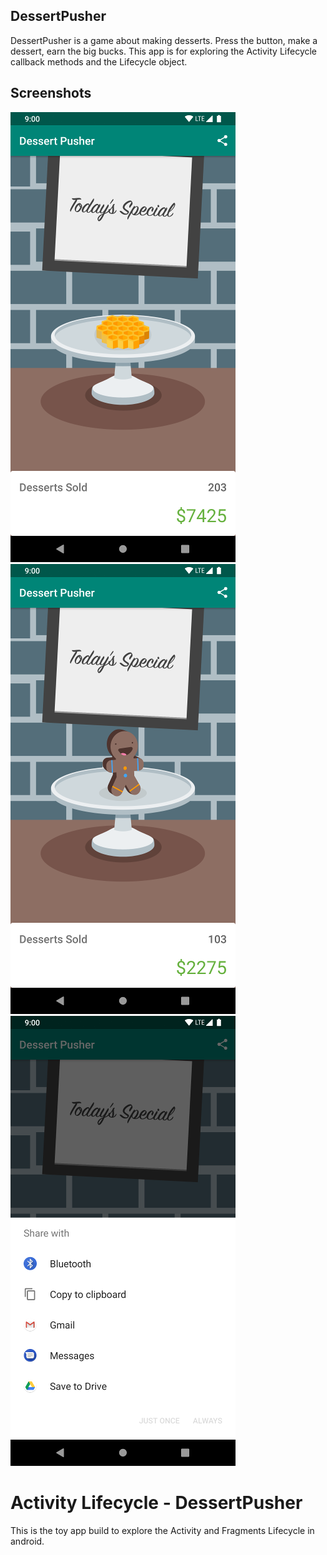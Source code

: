 ## DessertPusher

DessertPusher is a game about making desserts. Press the button, make a dessert, earn the big bucks.
This app is for exploring the Activity Lifecycle callback methods and the Lifecycle object.

## Screenshots

![Screenshot1](screenshots/screen0.png) ![Screenshot1](screenshots/screen1.png) ![Screenshot1](screenshots/screen2.png)

# Activity Lifecycle - DessertPusher

This is the toy app build to explore the Activity and Fragments Lifecycle in android.